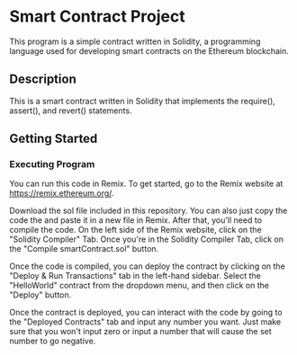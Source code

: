 # Smart Contract Project

This program is a simple contract written in Solidity, a programming language used for developing smart contracts on the Ethereum blockchain. 


## Description

This is a smart contract written in Solidity that implements the require(), assert(), and revert() statements.

## Getting Started

### Executing Program

You can run this code in Remix. To get started, go to the Remix website at https://remix.ethereum.org/.

Download the sol file included in this repository. You can also just copy the code the and paste it in a new file in Remix.
After that, you'll need to compile the code. On the left side of the Remix website, click on the  "Solidity Compiler" Tab.
Once you're in the Solidity Compiler Tab, click on the "Compile smartContract.sol" button.

Once the code is compiled, you can deploy the contract by clicking on the "Deploy & Run Transactions" tab in the left-hand sidebar. Select the "HelloWorld" contract from the dropdown menu, and then click on the "Deploy" button.

Once the contract is deployed, you can interact with the code by going to the "Deployed Contracts" tab and input any number you want. Just make sure that you won't input zero or input a number that will cause the set number to go negative.
